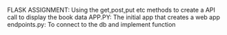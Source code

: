 FLASK ASSIGNMENT:
   Using the get,post,put etc methods to create a API call to display the book data
 APP.PY: The initial app that creates a web app
 endpoints.py: To connect to the db and implement function
